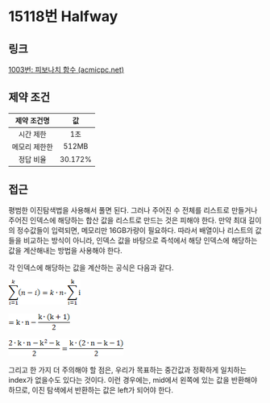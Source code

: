 # 15118번 Halfway

## 링크

[1003번: 피보나치 함수 (acmicpc.net)](https://www.acmicpc.net/problem/1003)

## 제약 조건

|  제약 조건명  |   값    |
| :-----------: | :-----: |
|   시간 제한   |   1초   |
| 메모리 제한한 |  512MB  |
|   정답 비율   | 30.172% |

## 접근

평범한 이진탐색법을 사용해서 풀면 된다. 그러나 주어진 수 전체를 리스트로 만들거나 주어진 인덱스에 해당하는 합산 값을 리스트로 만드는 것은 피해야 한다. 만약 최대 길이의 정수값들이 입력되면, 메모리만 16GB가량이 필요하다. 따라서 배열이나 리스트의 값들을 비교하는 방식이 아니라, 인덱스 값을 바탕으로 즉석에서 해당 인덱스에 해당하는 값을 계산해내는 방법을 사용해야 한다.

각 인덱스에 해당하는 값을 계산하는 공식은 다음과 같다. 

![img](./assets/clip_image002.png)

![img](./assets/clip_image004.png)

![img](./assets/clip_image006.png)

그리고 한 가지 더 주의해야 할 점은, 우리가 목표하는 중간값과 정확하게 일치하는 index가 없을수도 있다는 것이다. 이런 경우에는, mid에서 왼쪽에 있는 값을 반환해야 하므로, 이진 탐색에서 반환하는 값은 left가 되어야 한다.
